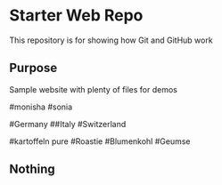 # Starter Web Repo

This repository is for showing how Git and GitHub work

## Purpose

Sample website with plenty of files for demos

#monisha
#sonia


#Germany 
##Italy
#Switzerland

#kartoffeln pure
#Roastie
#Blumenkohl
#Geumse

## Nothing